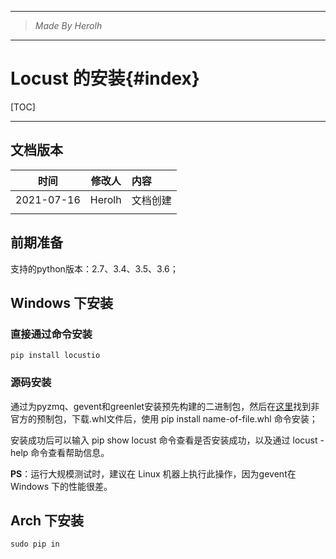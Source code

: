 ----------------------------------------------
> *Made By Herolh*
----------------------------------------------

# Locust 的安装{#index}

[TOC]



 







--------------------------------------------

## 文档版本

|    时间    | 修改人 | 内容     |
| :--------: | :----: | :------- |
| 2021-07-16 | Herolh | 文档创建 |
|            |        |          |





## 前期准备

支持的python版本：2.7、3.4、3.5、3.6；



## Windows 下安装

### 直接通过命令安装

```shell
pip install locustio
```



### 源码安装

通过为pyzmq、gevent和greenlet安装预先构建的二进制包，然后在[这里](https://www.lfd.uci.edu/~gohlke/pythonlibs/)找到非官方的预制包，下载.whl文件后，使用 pip install name-of-file.whl 命令安装；

安装成功后可以输入 pip show locust 命令查看是否安装成功，以及通过 locust -help 命令查看帮助信息。

**PS**：运行大规模测试时，建议在 Linux 机器上执行此操作，因为gevent在 Windows 下的性能很差。



## Arch 下安装

```shell
sudo pip in
```







